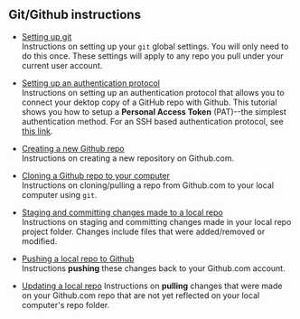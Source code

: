  ## Git/Github instructions
 
-   [Setting up git](git_setup.md)  
     Instructions on setting up your `git` global settings. You will only need to do this once. These settings will apply to any repo you pull under your current user account.

-   [Setting up an authentication protocol](authenticating_with_github.md)  
    Instructions on setting up an authentication protocol that allows you to connect your dektop copy of a GitHub repo with Github. This tutorial shows you how to setup a  **Personal Access Token** (PAT)--the simplest authentication method. For an SSH based authentication protocol, see [this link](https://mgimond.github.io/Colby-summer-git-workshop-2021/authenticating-with-github.html).

-   [Creating a new Github repo](Creating_a_new_Github_repo.md)  
     Instructions on creating a new repository on Github.com.

-   [Cloning a Github repo to your computer](Cloning_a_Github_repo.md)  
     Instructions on cloning/pulling a repo from Github.com to your local computer using `git`.

-   [Staging and committing changes made to a local repo](stage_commit.md)  
     Instructions  on staging and committing changes made in your local repo project folder. Changes include files that were added/removed or modified.

-   [Pushing a local repo to Github](push_repo_to_github.md)  
     Instructions  **pushing** these changes back to your Github.com account.

-   [Updating a local repo](Update_local_repo.md)
    Instructions on **pulling** changes that were made on your Github.com repo that are not yet reflected on your local computer's repo folder.
